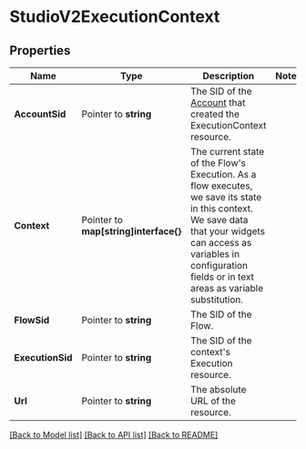 # StudioV2ExecutionContext

## Properties

Name | Type | Description | Notes
------------ | ------------- | ------------- | -------------
**AccountSid** | Pointer to **string** | The SID of the [Account](https://www.twilio.com/docs/iam/api/account) that created the ExecutionContext resource. |
**Context** | Pointer to **map[string]interface{}** | The current state of the Flow's Execution. As a flow executes, we save its state in this context. We save data that your widgets can access as variables in configuration fields or in text areas as variable substitution. |
**FlowSid** | Pointer to **string** | The SID of the Flow. |
**ExecutionSid** | Pointer to **string** | The SID of the context's Execution resource. |
**Url** | Pointer to **string** | The absolute URL of the resource. |

[[Back to Model list]](../README.md#documentation-for-models) [[Back to API list]](../README.md#documentation-for-api-endpoints) [[Back to README]](../README.md)


